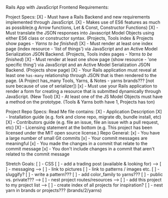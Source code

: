 Rails App with JavaScript Frontend Requirements:

Project Specs:
[X] - Must have a Rails Backend and new requirements implemented through JavaScript.
[X] - Makes use of ES6 features as much as possible(e.g Arrow functions, Let & Const, Constructor Functions)
[X] - Must translate the JSON responses into Javascript Model Objects using either ES6 class or constructor syntax.
    (Projects, Tools index & Projects show pages - *Yarns to be finished*)
[X] - Must render at least one index page (index resource - 'list of things') via JavaScript and an Active Model Serialization JSON Backend.
    (Projects, Tools index pages - *Yarns to be finished*)
[X] - Must render at least one show page (show resource - 'one specific thing') via JavaScript and an Active Model Serialization JSON Backend.
    (Projects show page)
[X] - Your Rails application must reveal at least one `has-many` relationship through JSON that is then rendered to the page.
    (A Project has_many Tools, Yarns, & Notes - yarns brands??? [not sure because of use of serializer])
[x] - Must use your Rails application to render a form for creating a resource that is submitted dynamically through JavaScript.
    (New Tool)
[X] - At least one of the JS Model Objects must have a method on the prototype.
    (Tools & Yarns both have 1, Projects has ton)

Project Repo Specs:
Read Me file contains:
[X] - Application Description
[X] - Installation guide (e.g. fork and clone repo, migrate db, bundle install, etc)
[X] - Contributors guide (e.g. file an issue, file an issue with a pull request, etc)
[X] - Licensing statement at the bottom (e.g. This project has been licensed under the MIT open source license.)
Repo General:
[x] - You have a large number of small Git commits
[x] - Your commit messages are meaningful
[x] - You made the changes in a commit that relate to the commit message
[x] - You don't include changes in a commit that aren't related to the commit message



Stretch Goals:
[ ] - CSS
[ ] - add a trading post (available & looking for)
    --> [ ] - messaging
    --> [ ] - link to pictures
[ ] - link to patterns / images etc.
[ ] - sluggify?
[ ] - write a pattern???
[ ] - add color_family to yarns???
[ ] - public vs. private???
    --> [ ] - nest project routes/resources
    --> [ ] - add this project to my project list
    --> [ ] - create index of all projects for inspiration?
[ ] - nest yarn in brands or projects??? (brands/2/yarns)
